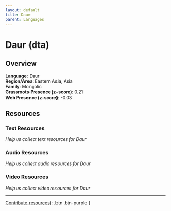 ```yaml
---
layout: default
title: Daur
parent: Languages
---
```


# Daur (dta)

## Overview

**Language**: Daur  
**Region/Area**: Eastern Asia, Asia  
**Family**: Mongolic  
**Grassroots Presence (z-score)**: 0.21  
**Web Presence (z-score)**: -0.03  

## Resources

### Text Resources
*Help us collect text resources for Daur*

### Audio Resources
*Help us collect audio resources for Daur*

### Video Resources
*Help us collect video resources for Daur*

---

[Contribute resources](https://forms.office.com/e/1SfLJx3u1r){: .btn .btn-purple }
